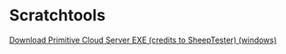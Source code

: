 # Scratchtools
[Download Primitive Cloud Server EXE (credits to SheepTester) (windows)](https://raw.githubusercontent.com/usernames122/_/5ebac9ebc8e26ab646291bfd760ff43b34cfd0c8/primitive-cloud-server-win.exe)